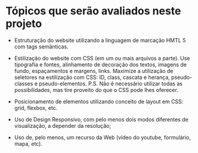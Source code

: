 # Tópicos que serão avaliados neste projeto

- Estruturação do website utilizando a linguagem de marcação HMTL 5 com tags semânticas.

- Estilização do website com CSS (em um ou mais arquivos a parte). Use tipografia e fontes, alinhamento de decoração dos textos, imagens de fundo, espaçamentos e margens, links. Maximize a utilização de seletores na estilização com CSS: ID, class, cascata e herança, pseudo-classes e pseudo-elementos. P.S. Não é necessário utilizar todas as possibilidades, mas tire proveito do que o CSS pode lhes oferecer.

- Posicionamento de elementos utilizando conceito de layout em CSS: grid, flexbox, etc.

- Uso de Design Responsivo, com pelo menos dois modos diferentes de visualização, a depender da  resolução;

- Uso de, pelo menos, um recurso da Web (vídeo do youtube, formulário, mapa, etc).